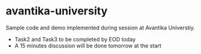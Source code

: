# avantika-university
Sample code and demo implemented during session at Avantika Universtiy.

- Task2 and Task3 to be completed by EOD today
- A 15 minutes discussion will be done tomorrow at the start
